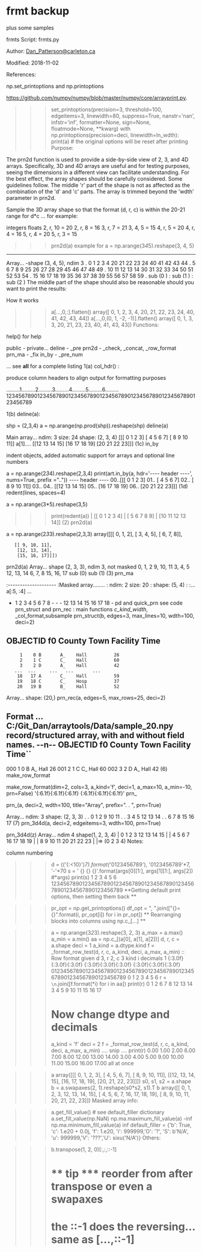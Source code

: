 # frmt backup

plus some samples

frmts
Script: frmts.py

Author: Dan_Patterson@carleton.ca

Modified: 2018-11-02

References:

np.set_printoptions and np.printoptions

https://github.com/numpy/numpy/blob/master/numpy/core/arrayprint.py.

>>> set_printoptions(precision=3, threshold=100, edgeitems=3, linewidth=80,
                     suppress=True, nanstr='nan', infstr='inf',
                     formatter=None, sign=None, floatmode=None, **kwarg)
>>> with np.printoptions(precision=deci, linewidth=ln_wdth):
        print(a)  # the original options will be reset after printing
Purpose:

The prn2d function is used to provide a side-by-side view of 2, 3, and 4D arrays. Specifically, 3D and 4D arrays are useful and for testing purposes, seeing the dimensions in a different view can facilitate understanding. For the best effect, the array shapes should be carefully considered. Some guidelines follow. The middle 'r' part of the shape is not as affected as the combination of the 'd' and 'c' parts. The array is trimmed beyond the 'wdth' parameter in prn2d.

Sample the 3D array shape so that the format (d, r, c) is within the 20-21 range for d*c ... for example:

integers          floats
2, r, 10  = 20    2, r, 8 = 16
3, r,  7  = 21    3, 4, 5 = 15
4, r,  5  = 20    4, r, 4 = 16
5, r,  4  = 20    5, r, 3 = 15
>>> prn2d(a)  example for a =  np.arange(3*4*5).reshape(3, 4, 5)
---------------------------------------------------
Array...
-shape (3, 4, 5), ndim 3
  .  0  1  2  3  4    20 21 22 23 24    40 41 42 43 44
  .  5  6  7  8  9    25 26 27 28 29    45 46 47 48 49
  . 10 11 12 13 14    30 31 32 33 34    50 51 52 53 54
  . 15 16 17 18 19    35 36 37 38 39    55 56 57 58 59
  .   sub (0 )        : sub (1 )        : sub (2 )
The middle part of the shape should also be reasonable should you want to print the results:

How it works

>>> a[...,0,:].flatten()
array([ 0,  1,  2,  3,  4, 20, 21, 22, 23, 24, 40, 41, 42, 43, 44])
>>> a[...,0,(0, 1, -2, -1)].flatten()
array([ 0,  1,  3,  3, 20, 21, 23, 23, 40, 41, 43, 43])
Functions:

help(<function name>) for help

   public  -  private...
   deline  -  _pre
   prn2d   - _check, _concat, _row_format
   prn_ma - _fix
   in_by   - _pre_num

... see __all__ for a complete listing
1(a) col_hdr() :

produce column headers to align output for formatting purposes

.........1.........2.........3.........4.........5.........6......... 123456789012345678901234567890123456789012345678901234567890123456789

1(b) deline(a):

shp = (2,3,4)
a = np.arange(np.prod(shp)).reshape(shp)
deline(a)

Main array...
ndim: 3 size: 24
shape: (2, 3, 4)
[[[ 0  1  2  3]
  [ 4  5  6  7]
  [ 8  9 10 11]]
a[1]....
 [[12 13 14 15]
  [16 17 18 19]
  [20 21 22 23]]]
(1c) in_by

indent objects, added automatic support for arrays and optional line numbers

a = np.arange(2*3*4).reshape(2,3,4)
print(art.in_by(a, hdr='---- header ----', nums=True, prefix =".."))
---- header ----
00..[[[ 0  1  2  3]
01..  [ 4  5  6  7]
02..  [ 8  9 10 11]]
03..
04.. [[12 13 14 15]
05..  [16 17 18 19]
06..  [20 21 22 23]]]
(1d) redent(lines, spaces=4)

a = np.arange(3*5).reshape(3,5)
>>> print(redent(a))
|    [[ 0  1  2  3  4]
|     [ 5  6  7  8  9]
|     [10 11 12 13 14]]
(2) prn2d(a)

a = np.arange(2*3*3).reshape(2,3,3)
array([[[ 0,  1,  2],
        [ 3,  4,  5],
        [ 6,  7,  8]],

       [[ 9, 10, 11],
        [12, 13, 14],
        [15, 16, 17]]])
prn2d(a)
Array... shape (2, 3, 3), ndim 3, not masked
 0,  1,  2     9, 10, 11
 3,  4,  5    12, 13, 14
 6,  7,  8    15, 16, 17
sub (0)       sub (1)
(3) prn_ma

:--------------------
:Masked array........
:  ndim: 2 size: 20
:  shape: (5, 4)
:
:... a[:5, :4] ...
  -  1  2  3
  4  5  6  7
  8  -  -  -
 12 13 14 15
 16 17 18  -
pd and quick_prn see code
prn_struct and prn_rec : main functions
_c_kind_width_, _col_format,subsample
prn_struct(b, edges=3, max_lines=10, wdth=100, deci=2)

OBJECTID   f0   County  Town  Facility  Time
----------------------------------------------
         1    0 B       A_    Hall          26
         2    1 C       C_    Hall          60
         3    2 D       A_    Hall          42
       ...  ...     ...   ...       ...
        18   17 A       C_    Hall          59
        19   18 C       C_    Hosp          37
        20   19 B       B_    Hall          52

Array... shape: (20,)
prn_rec(a, edges=5, max_rows=25, deci=2)

Format ... C:/Git_Dan/arraytools/Data/sample_20.npy
record/structured array, with and without field names.
--n-- OBJECTID   f0  County  Town  Facility  Time``
-------------------------------------------------
000         1    0       B    A_      Hall    26
001         2    1       C    C_      Hall    60
002         3    2       D    A_      Hall    42
(6) make_row_format

make_row_format(dim=2, cols=3, a_kind='f', deci=1,
                a_max=10, a_min=-10, prn=False)
'{:6.1f}{:6.1f}{:6.1f}  {:6.1f}{:6.1f}{:6.1f}'
prn_

prn_(a, deci=2, wdth=100, title="Array", prefix=". . ", prn=True)

Array... ndim: 3  shape: (2, 3, 3)
. .   0  1  2    9 10 11
. .   3  4  5   12 13 14
. .   6  7  8   15 16 17
(7) prn_3d4d(a, deci=2, edgeitems=3, wdth=100, prn=True)

prn_3d4d(z)
Array... ndim 4  shape(1, 2, 3, 4)
|  0  1  2  3   12 13 14 15 |
|  4  5  6  7   16 17 18 19 |
|  8  9 10 11   20 21 22 23 |
|=> (0 2 3 4)
Notes:

column numbering

>>> d = (('{:<10}')*7).format(*'0123456789'), '0123456789'*7, '-'*70
>>> s = '
{}
{}
{}'.format(args[0][1:], args[1][1:], args[2]) #*args)
>>> print(s)
             1         2         3         4         5         6
    123456789012345678901234567890123456789012345678901234567890123456789
**Getting default print options, then setting them back **

>>> pr_opt = np.get_printoptions()
>>> df_opt = ", ".join(["{}={}".format(i, pr_opt[i]) for i in pr_opt])
** Rearranging blocks into columns using np.c_[...] **

>>>  a = np.arange(3*2*3).reshape(3, 2, 3)
>>>  a_max = a.max()
>>>  a_min = a.min()
>>>  aa = np.c_[(a[0], a[1], a[2])]
>>>  d, r, c = a.shape
>>>  deci = 1
>>>  a_kind = a.dtype.kind
>>>  f = _format_row_test(d, r, c, a_kind, deci, a_max, a_min)
::
Row format given
d 3, r 2, c 3
kind i decimals 1
{:3.0f}{:3.0f}{:3.0f}  {:3.0f}{:3.0f}{:3.0f}  {:3.0f}{:3.0f}{:3.0f}
0123456789012345678901234567890123456789012345678901234567890123456789
0         1         2         3         4         5         6
>>>  r = `\n`.join([f.format(*i) for i in aa])
>>>  print(r)
  0  1  2    6  7  8   12 13 14
  3  4  5    9 10 11   15 16 17
>>> # Now change dtype and decimals
>>>  a_kind = 'f'
>>>  deci = 2
>>>  f = _format_row_test(d, r, c, a_kind, deci, a_max, a_min)
 .... snip ....
>>>  print(r)
  0.00  1.00  2.00    6.00  7.00  8.00   12.00 13.00 14.00
  3.00  4.00  5.00    9.00 10.00 11.00   15.00 16.00 17.00
all at once

>>> a
array([[[ 0,  1,  2,  3],
        [ 4,  5,  6,  7],
        [ 8,  9, 10, 11]],
       [[12, 13, 14, 15],
        [16, 17, 18, 19],
        [20, 21, 22, 23]]])
>>>  s0, s1, s2 = a.shape
>>>  b = a.swapaxes(2, 1).reshape(s0*s2, s1).T
>>>  b
  array([[ 0,  1,  2,  3, 12, 13, 14, 15],
         [ 4,  5,  6,  7, 16, 17, 18, 19],
         [ 8,  9, 10, 11, 20, 21, 22, 23]])
Masked array info:

>>>  a.get_fill_value() # see default_filler dictionary
>>>  a.set_fill_value(np.NaN)
>>>  np.ma.maximum_fill_value(a)   -inf
>>>  np.ma.minimum_fill_value(a)    inf
>>>  default_filler =
     {'b': True, 'c': 1.e20 + 0.0j, 'f': 1.e20, 'i': 999999,'O': '?',
      'S': b'N/A', 'u': 999999,'V': '???','U': sixu('N/A')}
Others:

>>> b.transpose(1, 2, 0)[:,:,::-1]
>>> # ** tip *** reorder from after transpose or even a swapaxes
>>> # the ::-1 does the reversing... same as [...,::-1]
